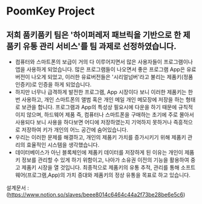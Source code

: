 # PoomKey Project

## 저희 품키품키 팀은 '하이퍼레저 패브릭을 기반으로 한 제품키 유통 관리 서비스'를 팀 과제로 선정하였습니다.

- 컴퓨터와 스마트폰의 보급이 거의 다 이루어지면서 많은 사용자들이 프로그램이나 앱을 사용하게 되었습니다. 많은 프로그램들이 나오면서 좋은 프로그램 App은 유료버전이 나오게 되었고, 이러한 유료버전들은 '시리얼넘버'라고 불리는 제품키(정품인증키)로 인증을 하게 되었습니다.
- 하지만 너무나 급격하게 발전한 프로그램, App 시장이다 보니 이러한 제품키는 한번 사용하고, 개인 스마트폰의 앨범 혹은 개인 메일 개인 메모장에 저장을 하는 형태로 보관을 합니다. 프로그램과 App의 특성상 필요시에 다운을 하기 때문에 규칙적이지 않으며, 하드웨어 제품 즉, 컴퓨터나 스마트폰을 구매하는 초기에 주로 몰아서 사용되다 보니 사용을 하다보면 어디에 저장하였는지 기억하지 못하거나 즉흥적으로 저장하여 키가 개인의 어느 공간에 숨어있습니다.
- 우리는 이러한 문제를 해결하고, 개인의 제품키 가치를 증가시키기 위해 제품키 관리의 효율적인 시스템을 생각했습니다.
- 데이터베이스가 아닌 블록체인에 제품키 데이터를 저장하게 된 이유는 개인이 제품키 정보를 관리할 수 있게 하기 위함이고, 나아가 소유권 이전의 기능을 활용하여 중고 제품키 시장을 열 것입니다. 최종적으로 제품키의 유통 추적, 관리를 통해 소프트웨어(프로그램,App)의 가치 증대와 제품키의 정상 유통을 목표로 하고 있습니다.

설계문서 : (https://www.notion.so/slaves/beee8014c6464c44a2f73be28be6e5c6)
